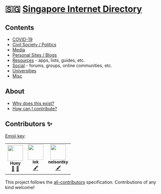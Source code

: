 # 🇸🇬 [Singapore Internet Directory](https://hueyy.github.io/sg-web/)

## Contents

- [COVID-19](covid.md)
- [Civil Society / Politics](civil-socety-politics.md)
- [Media](media.md)
- [Personal Sites / Blogs](blogs.md)
- [Resources](resources.md) - apps, lists, guides, etc.
- [Social](social.md) - forums, groups, online communities, etc.
- [Universities](universities.md)
- [Misc](misc.md)

## About

- [Why does this exist?](meta/README.md)
- [How can I contribute?](meta/contributing.md)

## Contributors ✨

[Emoji key](https://allcontributors.org/docs/en/emoji-key):

<!-- ALL-CONTRIBUTORS-LIST:START - Do not remove or modify this section -->
<!-- prettier-ignore-start -->
<!-- markdownlint-disable -->
<table>
  <tr>
    <td align="center"><a href="https://github.com/hueyy"><img src="https://avatars.githubusercontent.com/u/6523121?v=4?s=50" width="50px;" alt=""/><br /><sub><b>Huey</b></sub></a><br /><a href="#ideas-hueyy" title="Ideas, Planning, & Feedback">🤔</a> <a href="#maintenance-hueyy" title="Maintenance">🚧</a></td>
    <td align="center"><a href="https://github.com/billiebongo"><img src="https://avatars.githubusercontent.com/u/39232407?v=4?s=50" width="50px;" alt=""/><br /><sub><b>lek</b></sub></a><br /><a href="#content-billiebongo" title="Content">🖋</a></td>
    <td align="center"><a href="https://github.com/nelsontky"><img src="https://avatars.githubusercontent.com/u/7272103?v=4?s=50" width="50px;" alt=""/><br /><sub><b>nelsontky</b></sub></a><br /><a href="#content-nelsontky" title="Content">🖋</a></td>
  </tr>
</table>

<!-- markdownlint-restore -->
<!-- prettier-ignore-end -->

<!-- ALL-CONTRIBUTORS-LIST:END -->

This project follows the [all-contributors](https://github.com/all-contributors/all-contributors) specification. Contributions of any kind welcome!
